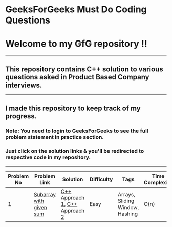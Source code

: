 GeeksForGeeks Must Do Coding Questions
======================================
# Welcome to my GfG repository !!
---
## This repository contains C++ solution to various questions asked in Product Based Company interviews.
---
## I made this repository to keep track of my progress.

### **Note:** You need to login to GeeksForGeeks to see the full problem statement in practice section.

### Just click on the solution links & you'll be redirected to respective code in my repository.
---
| Problem No | Problem Link | Solution | Difficulty | Tags | Time Complexity | Space Complexity |
|---| ----- | -------- | ---------- | -------------- | -----------------------|-------------------|
|1|[Subarray with given sum](https://practice.geeksforgeeks.org/problems/subarray-with-given-sum/0) | [C++ Approach 1](./Arrays/cpp/SubarrayWithGivenSumApproach1.cpp), [C++ Approach 2](./Arrays/cpp/SubarrayWithGivenSumApproach2.cpp)|Easy|Arrays, Sliding Window, Hashing| O(n) | O(1) using sliding window, O(n) using hashing| 

